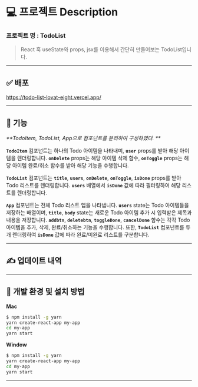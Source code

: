 # 💻 프로젝트 Description
### 프로젝트 명 : TodoList
> React 훅 useState와 props, jsx를 이용해서 간단히 만들어보는 TodoList입니다.

---

## ✅ 배포

 https://todo-list-lovat-eight.vercel.app/

----


## 📝 기능 

_**TodoItem, TodoList, App으로 컴포넌트를 분리하여 구성하였다. **_

**`TodoItem`** 컴포넌트는 하나의 Todo 아이템을 나타내며, **`user`** props를 받아 해당 아이템을 렌더링합니다. **`onDelete`** props는 해당 아이템 삭제 함수, **`onToggle`** props는 해당 아이템 완료/취소 함수를 받아 해당 기능을 수행합니다.

**`TodoList`** 컴포넌트는 **`title`**, **`users`**, **`onDelete`**, **`onToggle`**, **`isDone`** props를 받아 Todo 리스트를 렌더링합니다. **`users`** 배열에서 **`isDone`** 값에 따라 필터링하여 해당 리스트를 렌더링합니다.

**`App`** 컴포넌트는 전체 Todo 리스트 앱을 나타냅니다. **`users`** state는 Todo 아이템들을 저장하는 배열이며, **`title`**, **`body`** state는 새로운 Todo 아이템 추가 시 입력받은 제목과 내용을 저장합니다. **`addbtn`**, **`deletebtn`**, **`toggleDone`**, **`cancelDone`** 함수는 각각 Todo 아이템을 추가, 삭제, 완료/취소하는 기능을 수행합니다. 또한, **`TodoList`** 컴포넌트를 두 개 렌더링하여 **`isDone`** 값에 따라 완료/미완료 리스트를 구분합니다.

---

## ✍️ 업데이트 내역

------


## 🔡 개발 환경 및 설치 방법


**Mac**

```sh
$ npm install -g yarn
yarn create-react-app my-app
cd my-app
yarn start
```

**Window**

```sh
$ npm install -g yarn
yarn create-react-app my-app
cd my-app
yarn start
```
----
